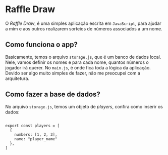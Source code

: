 # Raffle Draw

O _Raffle Draw_, é uma simples aplicação escrita em `JavaScript`, para ajudar a mim e aos outros realizarem sorteios de números associados a um nome.

## Como funciona o app?

Basicamente, temos o arquivo `storage.js`, que é um banco de dados local. Nele, vamos definir os nomes e para cada nome, quantos números o jogador irá querer. No `main.js`, é onde fica toda a lógica da aplicação. Devido ser algo muito simples de fazer, não me preocupei com a arquitetura.

## Como fazer a base de dados?

No arquivo `storage.js`, temos um objeto de _players_, confira como inserir os dados:

```

export const players = [
  {
    numbers: [1, 2, 3],
    name: "player_name"
  },
]

```
